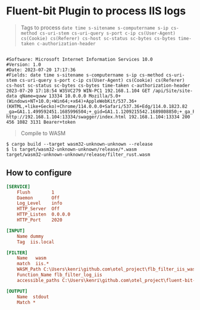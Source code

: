 # Fluent-bit Plugin to process IIS logs



> Tags to process `date time s-sitename s-computername s-ip cs-method cs-uri-stem cs-uri-query s-port c-ip cs(User-Agent) cs(Cookie) cs(Referer) cs-host sc-status sc-bytes cs-bytes time-taken c-authorization-header`

```console

#Software: Microsoft Internet Information Services 10.0
#Version: 1.0
#Date: 2023-07-20 17:17:36
#Fields: date time s-sitename s-computername s-ip cs-method cs-uri-stem cs-uri-query s-port c-ip cs(User-Agent) cs(Cookie) cs(Referer) cs-host sc-status sc-bytes cs-bytes time-taken c-authorization-header
2023-07-20 17:18:54 W3SVC279 WIN-PC1 192.168.1.104 GET /api/Site/site-data qName=quww 13334 10.0.0.0 Mozilla/5.0+(Windows+NT+10.0;+Win64;+x64)+AppleWebKit/537.36+(KHTML,+like+Gecko)+Chrome/114.0.0.0+Safari/537.36+Edg/114.0.1823.82 _ga=GA1.1.499592451.1685996504;+_gid=GA1.1.1209215542.1689808850;+_ga_PCBRLY5C8Y=GS1.1.1689811012.8.0.1689811012.0.0.0 http://192.168.1.104:13334/swagger/index.html 192.168.1.104:13334 200 456 1082 3131 Bearer+token
```


> Compile to WASM

```console
$ cargo build --target wasm32-unknown-unknown --release
$ ls target/wasm32-unknown-unknown/release/*.wasm
target/wasm32-unknown-unknown/release/filter_rust.wasm
```


## How to configure 


```ini
[SERVICE]
    Flush        1
    Daemon       Off
    Log_Level    info
    HTTP_Server  Off
    HTTP_Listen  0.0.0.0
    HTTP_Port    2020

[INPUT]
    Name dummy
    Tag  iis.local

[FILTER]
    Name   wasm
    match  iis.*
    WASM_Path C:\Users\kenri\github.com\otel_project\flb_filter_iis_wasm\target\wasm32-unknown-unknown\release\flb_filter_iis_wasm.wasm
    Function_Name flb_filter_log_iis
    accessible_paths C:\Users\kenri\github.com\otel_project\fluent-bit-2.1.8-win64

[OUTPUT]
    Name  stdout
    Match *
```